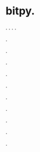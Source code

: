 # bitpy.
.
.
.
.












.






















































.
























.



























.

















































































.































































.































































































.















.


































































.


















































































.
